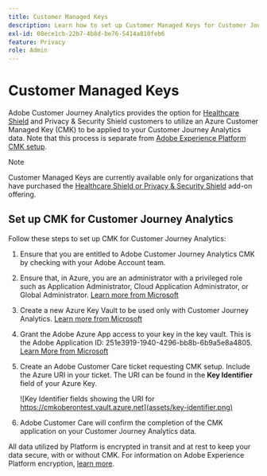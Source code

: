 ```yaml
---
title: Customer Managed Keys
description: Learn how to set up Customer Managed Keys for Customer Journey Analytics.
exl-id: 08ece1cb-22b7-4b8d-be76-5414a810feb6
feature: Privacy
role: Admin
---
```

# Customer Managed Keys

Adobe Customer Journey Analytics provides the option for [Healthcare Shield](https://www.adobe.com/trust/compliance/hipaa-ready.html) and Privacy & Security Shield customers to utilize an Azure Customer Managed Key (CMK) to be applied to your Customer Journey Analytics data.  Note that this process is separate from [Adobe Experience Platform CMK setup](https://experienceleague.adobe.com/docs/experience-platform/landing/governance-privacy-security/customer-managed-keys.html).  

>[!NOTE]
>
>Customer Managed Keys are currently available only for organizations that have purchased the [Healthcare Shield or Privacy & Security Shield](https://experienceleague.adobe.com/docs/customer-data-management-voices-events/events/governance/healthcare-shield.html) add-on offering.

## Set up CMK for Customer Journey Analytics

Follow these steps to set up CMK for Customer Journey Analytics:

1. Ensure that you are entitled to Adobe Customer Journey Analytics CMK by checking with your Adobe Account team.
1. Ensure that, in Azure, you are an administrator with a privileged role such as Application Administrator, Cloud Application Administrator, or Global Administrator. [Learn more from Microsoft](https://learn.microsoft.com/en-us/azure/active-directory/roles/permissions-reference)
1. Create a new Azure Key Vault to be used only with Customer Journey Analytics. [Learn more from Microsoft](https://learn.microsoft.com/en-us/azure/key-vault/general/)
1. Grant the Adobe Azure App access to your key in the key vault. This is the Adobe Application ID: 251e3919-1940-4296-bb8b-6b9a5e8a4805. [Learn More from Microsoft](https://learn.microsoft.com/en-us/azure/storage/common/customer-managed-keys-configure-cross-tenant-existing-account?toc=%2Fazure%2Fstorage%2Fblobs%2Ftoc.json&tabs=powershell-preview%2Cazure-portal#the-customer-grants-the-service-providers-app-access-to-the-key-in-the-key-vault)
1. Create an Adobe Customer Care ticket requesting CMK setup. Include the Azure URI in your ticket. The URI can be found in the **Key Identifier** field of your Azure Key. 

   ![Key Identifier fields showing the URI for https://cmkoberontest.vault.azure.net](assets/key-identifier.png)

1. Adobe Customer Care will confirm the completion of the CMK application on your Customer Journey Analytics data.

All data utilized by Platform is encrypted in transit and at rest to keep your data secure, with or without CMK. For information on Adobe Experience Platform encryption, [learn more](https://experienceleague.adobe.com/docs/experience-platform/landing/governance-privacy-security/encryption.html).
